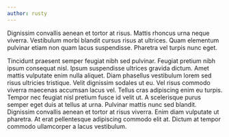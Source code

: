 ```yaml
---
author: rusty
---
```


Dignissim convallis aenean et tortor at risus. Mattis rhoncus urna neque viverra. Vestibulum morbi blandit cursus risus at ultrices. Quam elementum pulvinar etiam non quam lacus suspendisse. Pharetra vel turpis nunc eget.

Tincidunt praesent semper feugiat nibh sed pulvinar. Feugiat pretium nibh ipsum consequat nisl. Ipsum suspendisse ultrices gravida dictum. Amet mattis vulputate enim nulla aliquet. Diam phasellus vestibulum lorem sed risus ultricies tristique. Velit dignissim sodales ut eu. Vel risus commodo viverra maecenas accumsan lacus vel. Tellus cras adipiscing enim eu turpis. Tempor nec feugiat nisl pretium fusce id velit ut. A scelerisque purus semper eget duis at tellus at urna. Pulvinar mattis nunc sed blandit. Dignissim convallis aenean et tortor at risus viverra. Enim diam vulputate ut pharetra. At erat pellentesque adipiscing commodo elit at. Dictum at tempor commodo ullamcorper a lacus vestibulum.
